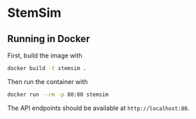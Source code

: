 # StemSim

## Running in Docker

First, build the image with

```bash
docker build -t stemsim .
```

Then run the container with

```bash
docker run --rm -p 80:80 stemsim
```

The API endpoints should be available at `http://localhost:80`.